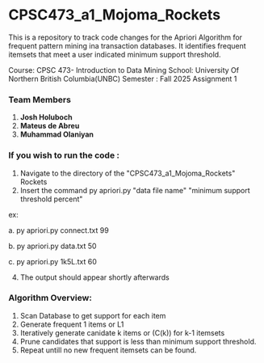 # CPSC473_a1_Mojoma_Rockets
This is a repository to track code changes for the Apriori Algorithm for frequent pattern mining ina transaction databases. It  identifies frequent itemsets that meet a user indicated minimum support threshold. 

Course: CPSC 473- Introduction to Data Mining
School: University Of Northern British Columbia(UNBC)
Semester : Fall 2025
Assignment 1

### Team Members
1. **Josh Holuboch**
2. **Mateus de Abreu**
3. **Muhammad Olaniyan**


### **If you wish to run the code** :
1. Navigate to the directory of the "CPSC473_a1_Mojoma_Rockets" Rockets
2. Insert the command py apriori.py "data file name" "minimum support threshold percent"

ex:

a. py apriori.py connect.txt 99

b. py apriori.py data.txt 50

c. py apriori.py 1k5L.txt 60

4. The output should appear shortly afterwards


### **Algorithm Overview**:

1. Scan Database to get support for each item
2. Generate frequent 1 items or L1
3. Iteratively generate canidate k items or (C(k)) for k-1 itemsets
4. Prune candidates that support is less than minimum support threshold.
5. Repeat untill no new frequent itemsets can be found.
